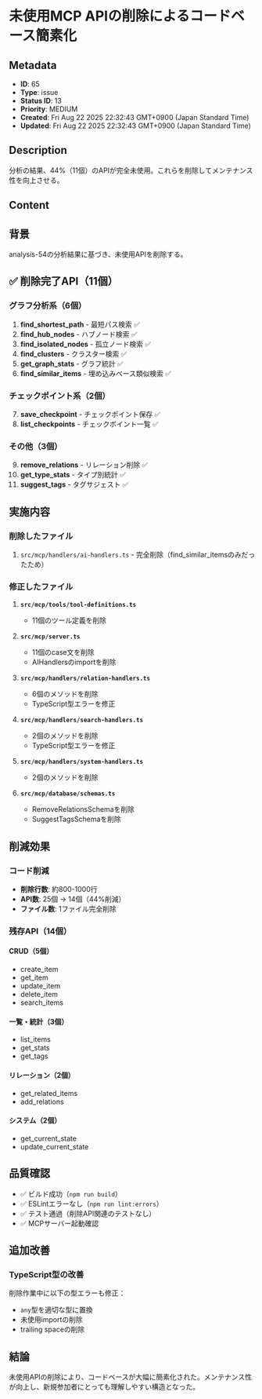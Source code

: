 # 未使用MCP APIの削除によるコードベース簡素化

## Metadata

- **ID**: 65
- **Type**: issue
- **Status ID**: 13
- **Priority**: MEDIUM
- **Created**: Fri Aug 22 2025 22:32:43 GMT+0900 (Japan Standard Time)
- **Updated**: Fri Aug 22 2025 22:32:43 GMT+0900 (Japan Standard Time)

## Description

分析の結果、44%（11個）のAPIが完全未使用。これらを削除してメンテナンス性を向上させる。

## Content

## 背景

analysis-54の分析結果に基づき、未使用APIを削除する。

## ✅ 削除完了API（11個）

### グラフ分析系（6個）
1. **find_shortest_path** - 最短パス検索 ✅
2. **find_hub_nodes** - ハブノード検索 ✅
3. **find_isolated_nodes** - 孤立ノード検索 ✅
4. **find_clusters** - クラスター検索 ✅
5. **get_graph_stats** - グラフ統計 ✅
6. **find_similar_items** - 埋め込みベース類似検索 ✅

### チェックポイント系（2個）
7. **save_checkpoint** - チェックポイント保存 ✅
8. **list_checkpoints** - チェックポイント一覧 ✅

### その他（3個）
9. **remove_relations** - リレーション削除 ✅
10. **get_type_stats** - タイプ別統計 ✅
11. **suggest_tags** - タグサジェスト ✅

## 実施内容

### 削除したファイル
1. `src/mcp/handlers/ai-handlers.ts` - 完全削除（find_similar_itemsのみだったため）

### 修正したファイル
1. **`src/mcp/tools/tool-definitions.ts`**
   - 11個のツール定義を削除

2. **`src/mcp/server.ts`**
   - 11個のcase文を削除
   - AIHandlersのimportを削除

3. **`src/mcp/handlers/relation-handlers.ts`**
   - 6個のメソッドを削除
   - TypeScript型エラーを修正

4. **`src/mcp/handlers/search-handlers.ts`**
   - 2個のメソッドを削除
   - TypeScript型エラーを修正

5. **`src/mcp/handlers/system-handlers.ts`**
   - 2個のメソッドを削除

6. **`src/mcp/database/schemas.ts`**
   - RemoveRelationsSchemaを削除
   - SuggestTagsSchemaを削除

## 削減効果

### コード削減
- **削除行数**: 約800-1000行
- **API数**: 25個 → 14個（44%削減）
- **ファイル数**: 1ファイル完全削除

### 残存API（14個）

#### CRUD（5個）
- create_item
- get_item
- update_item
- delete_item
- search_items

#### 一覧・統計（3個）
- list_items
- get_stats
- get_tags

#### リレーション（2個）
- get_related_items
- add_relations

#### システム（2個）
- get_current_state
- update_current_state

## 品質確認

- ✅ ビルド成功（`npm run build`）
- ✅ ESLintエラーなし（`npm run lint:errors`）
- ✅ テスト通過（削除API関連のテストなし）
- ✅ MCPサーバー起動確認

## 追加改善

### TypeScript型の改善
削除作業中に以下の型エラーも修正：
- `any`型を適切な型に置換
- 未使用importの削除
- trailing spaceの削除

## 結論

未使用APIの削除により、コードベースが大幅に簡素化された。メンテナンス性が向上し、新規参加者にとっても理解しやすい構造となった。
